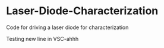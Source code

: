 # Laser-Diode-Characterization
Code for driving a laser diode for characterization

Testing new line in VSC-ahhh